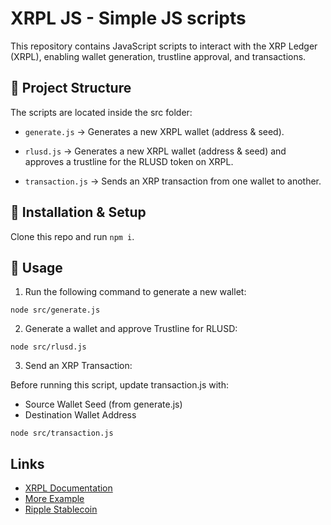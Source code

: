 # XRPL JS - Simple JS scripts

This repository contains JavaScript scripts to interact with the XRP Ledger (XRPL), enabling wallet generation, trustline approval, and transactions.  

## 📁 Project Structure

The scripts are located inside the src folder:  

- `generate.js` → Generates a new XRPL wallet (address & seed).

- `rlusd.js` → Generates a new XRPL wallet (address & seed) and approves a trustline for the RLUSD token on XRPL.

- `transaction.js` → Sends an XRP transaction from one wallet to another.

## 🔧 Installation & Setup

Clone this repo and run `npm i`.

## 📝 Usage

1. Run the following command to generate a new wallet:  

`node src/generate.js`  

2. Generate a wallet and approve Trustline for RLUSD:  

`node src/rlusd.js`  

3. Send an XRP Transaction:  

Before running this script, update transaction.js with:  
- Source Wallet Seed (from generate.js)
- Destination Wallet Address

`node src/transaction.js`  

## Links

- [XRPL Documentation](https://xrpl.org/)
- [More Example](https://docs.xrpl-commons.org/)
- [Ripple Stablecoin](https://ripple.com/solutions/stablecoin/)
